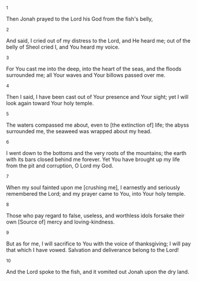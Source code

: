 <sup>1</sup> 

Then Jonah prayed to the Lord his God from the fish's belly, 

<sup>2</sup> 

And said, I cried out of my distress to the Lord, and He heard me; out of the belly of Sheol cried I, and You heard my voice. 

<sup>3</sup> 

For You cast me into the deep, into the heart of the seas, and the floods surrounded me; all Your waves and Your billows passed over me. 

<sup>4</sup> 

Then I said, I have been cast out of Your presence and Your sight; yet I will look again toward Your holy temple. 

<sup>5</sup> 

The waters compassed me about, even to [the extinction of] life; the abyss surrounded me, the seaweed was wrapped about my head. 

<sup>6</sup> 

I went down to the bottoms and the very roots of the mountains; the earth with its bars closed behind me forever. Yet You have brought up my life from the pit and corruption, O Lord my God. 

<sup>7</sup> 

When my soul fainted upon me [crushing me], I earnestly and seriously remembered the Lord; and my prayer came to You, into Your holy temple. 

<sup>8</sup> 

Those who pay regard to false, useless, and worthless idols forsake their own [Source of] mercy and loving-kindness. 

<sup>9</sup> 

But as for me, I will sacrifice to You with the voice of thanksgiving; I will pay that which I have vowed. Salvation and deliverance belong to the Lord! 

<sup>10</sup> 

And the Lord spoke to the fish, and it vomited out Jonah upon the dry land.